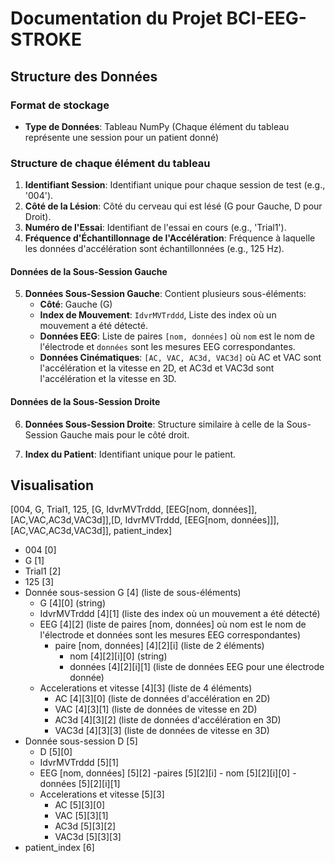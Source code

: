 # Documentation du Projet BCI-EEG-STROKE

## Structure des Données

### Format de stockage
- **Type de Données**: Tableau NumPy (Chaque élément du tableau représente une session pour un patient donné)

### Structure de chaque élément du tableau
1. **Identifiant Session**: Identifiant unique pour chaque session de test (e.g., '004').
2. **Côté de la Lésion**: Côté du cerveau qui est lésé (G pour Gauche, D pour Droit).
3. **Numéro de l'Essai**: Identifiant de l'essai en cours (e.g., 'Trial1').
4. **Fréquence d'Échantillonnage de l'Accélération**: Fréquence à laquelle les données d'accélération sont échantillonnées (e.g., 125 Hz).

#### Données de la Sous-Session Gauche
5. **Données Sous-Session Gauche**: Contient plusieurs sous-éléments:
    - **Côté**: Gauche (G)
    - **Index de Mouvement**: `IdvrMVTrddd`, Liste des index où un mouvement a été détecté.
    - **Données EEG**: Liste de paires `[nom, données]` où `nom` est le nom de l'électrode et `données` sont les mesures EEG correspondantes.
    - **Données Cinématiques**: `[AC, VAC, AC3d, VAC3d]` où AC et VAC sont l'accélération et la vitesse en 2D, et AC3d et VAC3d sont l'accélération et la vitesse en 3D.

#### Données de la Sous-Session Droite
6. **Données Sous-Session Droite**: Structure similaire à celle de la Sous-Session Gauche mais pour le côté droit.

7. **Index du Patient**: Identifiant unique pour le patient.

## Visualisation
[004, G, Trial1, 125, [G, IdvrMVTrddd, [EEG[nom, données]], [AC,VAC,AC3d,VAC3d]],[D, IdvrMVTrddd, [EEG[nom, données]]], [AC,VAC,AC3d,VAC3d]], patient_index]
- 004 [0]
- G [1]
- Trial1 [2]
- 125 [3]
- Donnée sous-session G [4] (liste de sous-éléments) 
    - G [4][0] (string) 
    - IdvrMVTrddd [4][1] (liste des index où un mouvement a été détecté) 
    - EEG [4][2] (liste de paires [nom, données] où nom est le nom de l'électrode et données sont les mesures EEG correspondantes)
        - paire [nom, données] [4][2][i]  (liste de 2 éléments)
            - nom [4][2][i][0] (string) 
            - données [4][2][i][1] (liste de données EEG pour une électrode donnée)
    - Accelerations et vitesse [4][3] (liste de 4 éléments)
        - AC [4][3][0] (liste de données d'accélération en 2D)
        - VAC [4][3][1] (liste de données de vitesse en 2D)
        - AC3d [4][3][2] (liste de données d'accélération en 3D)
        - VAC3d [4][3][3] (liste de données de vitesse en 3D)
- Donnée sous-session D [5]
    - D [5][0]
    - IdvrMVTrddd [5][1]
    - EEG [nom, données] [5][2]
        -paires [5][2][i]
            - nom [5][2][i][0]
            - données [5][2][i][1]
    - Accelerations et vitesse [5][3]
        - AC [5][3][0]
        - VAC [5][3][1]
        - AC3d [5][3][2]
        - VAC3d [5][3][3]
- patient_index [6]
